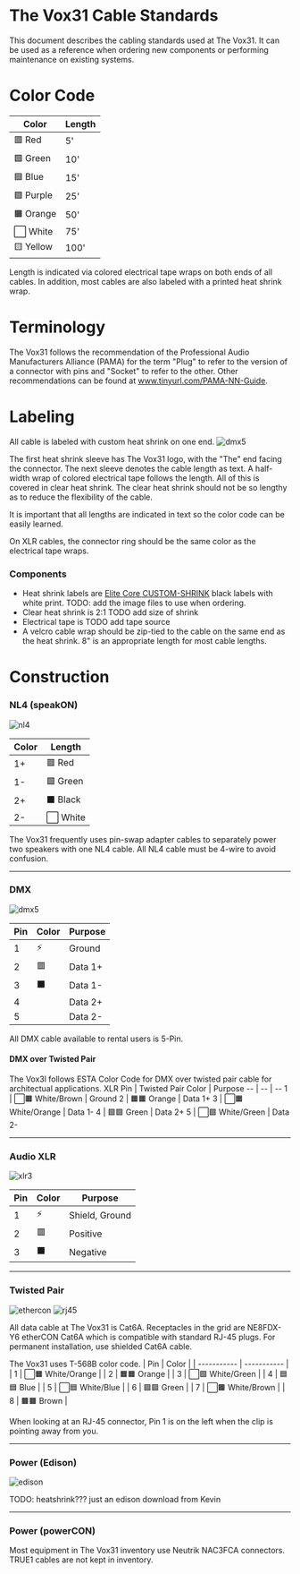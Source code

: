 # The Vox31 Cable Standards
This document describes the cabling standards used at The Vox31. It can be used as a reference when ordering new components or performing maintenance on existing systems.

# Color Code
Color | Length
------------ | -------------
🟥 Red | 5'
🟩 Green | 10'
🟦 Blue | 15'
🟪 Purple | 25'
🟧 Orange | 50'
⬜️ White | 75'
🟨 Yellow | 100'

Length is indicated via colored electrical tape wraps on both ends of all cables. In addition, most cables are also labeled with a printed heat shrink wrap.

# Terminology
The Vox31 follows the recommendation of the Professional Audio Manufacturers Alliance (PAMA) for the term "Plug" to refer to the version of a connector with pins and "Socket" to refer to the other. Other recommendations can be found at www.tinyurl.com/PAMA-NN-Guide.

# Labeling
All cable is labeled with custom heat shrink on one end.
![dmx5](https://user-images.githubusercontent.com/919746/136625031-0d90e06b-fc23-4f8e-857d-02db98374cc0.png)

The first heat shrink sleeve has The Vox31 logo, with the "The" end facing the connector. The next sleeve denotes the cable length as text.
A half-width wrap of colored electrical tape follows the length. All of this is covered in clear heat shrink. The clear heat shrink should not be so lengthy as to reduce the flexibility of the cable.

It is important that all lengths are indicated in text so the color code can be easily learned.

On XLR cables, the connector ring should be the same color as the electrical tape wraps.

### Components
- Heat shrink labels are [Elite Core CUSTOM-SHRINK](https://elitecoreaudio.com/elite-core-custom-shrink-100pk/) black labels with white print. TODO: add the image files to use when ordering.
- Clear heat shrink is 2:1 TODO add size of shrink
- Electrical tape is TODO add tape source
- A velcro cable wrap should be zip-tied to the cable on the same end as the heat shrink. 8" is an appropriate length for most cable lengths.

# Construction
### NL4 (speakON)
![nl4](https://user-images.githubusercontent.com/919746/136625539-7c2d4f07-155b-47ae-8639-7f5d4f550d71.png)

Color | Length
------------ | -------------
1+ | 🟥 Red
1- | 🟩 Green
2+ | ⬛️ Black
2- | ⬜️ White

The Vox31 frequently uses pin-swap adapter cables to separately power two speakers with one NL4 cable. All NL4 cable must be 4-wire to avoid confusion.

---

### DMX
![dmx5](https://user-images.githubusercontent.com/919746/136625054-b094ad97-aee1-446b-9760-47c753a82b12.png)

Pin | Color | Purpose
-- | -- | --
1 | ⚡️ | Ground
2 | 🟥 | Data 1+
3 | ⬛️ | Data 1-
4 |  | Data 2+
5 |  | Data 2-

All DMX cable available to rental users is 5-Pin.

#### DMX over Twisted Pair
The Vox3l follows ESTA Color Code for DMX over twisted pair cable for architectual applications.
XLR Pin | Twisted Pair Color | Purpose
-- | -- | --
1 | ⬜️🟫 White/Brown | Ground
2 | 🟧🟧 Orange | Data 1+
3 | ⬜️🟧 White/Orange | Data 1-
4 | 🟩🟩 Green | Data 2+
5 | ⬜️🟩 White/Green | Data 2-

---

### Audio XLR
![xlr3](https://user-images.githubusercontent.com/919746/136625839-38b9d1de-e026-47c1-b4f2-2470a7464883.png)

Pin | Color | Purpose
-- | -- | --
1 | ⚡️ | Shield, Ground
2 | 🟥 | Positive
3 | ⬛️ | Negative

---

### Twisted Pair
![ethercon](https://user-images.githubusercontent.com/919746/136625514-8479e0d8-d9fd-47b7-ac05-59a40ec73fbf.png)
![rj45](https://user-images.githubusercontent.com/919746/136625828-8556614f-b322-406c-9c8b-74c22be45e1d.png)

All data cable at The Vox31 is Cat6A. Receptacles in the grid are NE8FDX-Y6 etherCON Cat6A which is compatible with standard RJ-45 plugs. For permanent installation, use shielded Cat6A cable.

The Vox31 uses T-568B color code.
| Pin         | Color       |
| ----------- | ----------- |
| 1     | ⬜️🟧 White/Orange |
| 2     | 🟧🟧 Orange |
| 3     | ⬜🟩 White/Green |
| 4     | 🟦🟦 Blue |
| 5     | ⬜🟦 White/Blue |
| 6     | 🟩🟩 Green |
| 7     | ⬜️🟫 White/Brown |
| 8     | 🟫🟫 Brown |

When looking at an RJ-45 connector, Pin 1 is on the left when the clip is pointing away from you.

---
### Power (Edison)
![edison](https://user-images.githubusercontent.com/919746/136626390-94404f2b-6e0d-4225-95f2-4c963f816a96.png)

TODO: heatshrink??? just an edison download from Kevin

---
### Power (powerCON)

Most equipment in The Vox31 inventory use Neutrik NAC3FCA connectors. TRUE1 cables are not kept in inventory.
